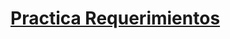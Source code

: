 # [Practica Requerimientos](https://github.com/AndresSantiago08/Practicas_INTRO_FrontEnd/files/8159127/Requerimientos.docx)

